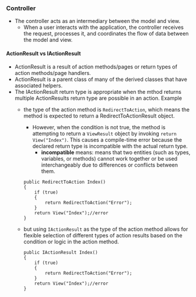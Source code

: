 ### Controller
- The controller acts as an intermediary between the model and view.
    -  When a user interacts with the application, the controller receives the request, processes it, and coordinates the flow of data between the model and view.

#### ActionResult vs IActionResult
- ActionResult is a result of action methods/pages or return types of action methods/page handlers.
- ActionResult is a parent class of many of the derived classes that have associated helpers.
- The IActionResult return type is appropriate when the mthod returns multiple ActionResults return type are possible in an action. Example
    - the type of the action method is `RedirectToAction`, which means the method is expected to return a RedirectToActionResult object. 
        - However, when the condition is not true, the method is attempting to return a `ViewResult` object by invoking `return View("Index")`. This causes a compile-time error because the declared return type is incompatible with the actual return type.
            - **incompatible** means: means that two entities (such as types, variables, or methods) cannot work together or be used interchangeably due to differences or conflicts between them.

        ```
        public RedirectToAction Index()
        {
            if (true)
            {
                return RedirectToAction("Error");
            }
            return View("Index");//error
        }
        ```
    - but using `IActionResult` as the type of the action method allows for flexible selection of different types of action results based on the condition or logic in the action method.
        ```
        public IActionResult Index()
        {
            if (true)
            {
                return RedirectToAction("Error");
            }
            return View("Index");//error
        }
        ```